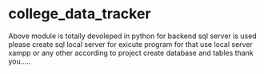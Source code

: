 # college_data_tracker
Above module is totally devoleped in python for backend sql server is used
please create sql local server for exicute program
for that use local server xampp or any other 
according to project create database and tables
thank you..... 
